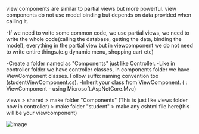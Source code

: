 view components are similar to partial views but more powerful. view components do not use model binding but depends on data provided when calling it.

-If we need to write some common code, we use partial views, we need to write the whole code(calling the database, getting the data, binding the model), everything in the partial view
but in viewcomponent we do not need to write entire things.(e.g dynamic menu, shopping cart etc)

-Create a folder named as "Components" just like Controller.
-Like in controller folder we have controller classes, in components folder we have ViewComponent classes. Follow suffix naming convention too (studentViewComponent.cs).
-Inherit your class from ViewComponent. ( : ViewComponent - using Microsoft.AspNetCore.Mvc)

views > shared > make folder "Components" (This is just like views folder now in controller) > make folder "student" > make any cshtml file here(this will be 
your viewcomponent)

![image](https://user-images.githubusercontent.com/71166016/170659880-7d166453-1e1c-40b9-b4a9-b59f5a8f38ba.png)
